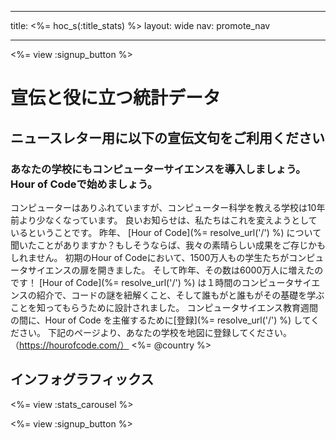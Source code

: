 * * *

title: <%= hoc_s(:title_stats) %> layout: wide nav: promote_nav

* * *

<%= view :signup_button %>

# 宣伝と役に立つ統計データ

## ニュースレター用に以下の宣伝文句をご利用ください

### あなたの学校にもコンピューターサイエンスを導入しましょう。Hour of Codeで始めましょう。

コンピューターはありふれていますが、コンピューター科学を教える学校は10年前より少なくなっています。 良いお知らせは、私たちはこれを変えようとしているということです。 昨年、 [Hour of Code](%= resolve_url('/') %) について聞いたことがありますか？もしそうならば、我々の素晴らしい成果をご存じかもしれません。 初期のHour of Codeにおいて、1500万人もの学生たちがコンピュータサイエンスの扉を開きました。 そして昨年、その数は6000万人に増えたのです！ [Hour of Code](%= resolve_url('/') %) は１時間のコンピュータサイエンスの紹介で、コードの謎を紐解くこと、そして誰もがと誰もがその基礎を学ぶことを知ってもらうために設計されました。 コンピュータサイエンス教育週間の間に、Hour of Code を主催するために[登録](%= resolve_url('/') %) してください。 下記のページより、あなたの学校を地図に登録してください。 （https://hourofcode.com/） <%= @country %>

## インフォグラフィックス

<%= view :stats_carousel %>

<%= view :signup_button %>